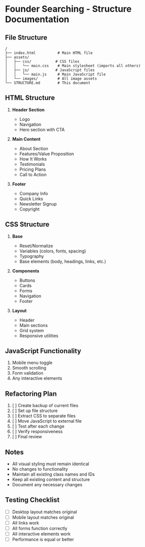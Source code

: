# Founder Searching - Structure Documentation

## File Structure
```
/
├── index.html          # Main HTML file
├── assets/
│   ├── css/           # CSS files
│   │   └── main.css    # Main stylesheet (imports all others)
│   ├── js/            # JavaScript files
│   │   └── main.js     # Main JavaScript file
│   └── images/         # All image assets
└── STRUCTURE.md        # This document
```

## HTML Structure
1. **Header Section**
   - Logo
   - Navigation
   - Hero section with CTA

2. **Main Content**
   - About Section
   - Features/Value Proposition
   - How It Works
   - Testimonials
   - Pricing Plans
   - Call to Action

3. **Footer**
   - Company Info
   - Quick Links
   - Newsletter Signup
   - Copyright

## CSS Structure
1. **Base**
   - Reset/Normalize
   - Variables (colors, fonts, spacing)
   - Typography
   - Base elements (body, headings, links, etc.)

2. **Components**
   - Buttons
   - Cards
   - Forms
   - Navigation
   - Footer

3. **Layout**
   - Header
   - Main sections
   - Grid system
   - Responsive utilities

## JavaScript Functionality
1. Mobile menu toggle
2. Smooth scrolling
3. Form validation
4. Any interactive elements

## Refactoring Plan
1. [ ] Create backup of current files
2. [ ] Set up file structure
3. [ ] Extract CSS to separate files
4. [ ] Move JavaScript to external file
5. [ ] Test after each change
6. [ ] Verify responsiveness
7. [ ] Final review

## Notes
- All visual styling must remain identical
- No changes to functionality
- Maintain all existing class names and IDs
- Keep all existing content and structure
- Document any necessary changes

## Testing Checklist
- [ ] Desktop layout matches original
- [ ] Mobile layout matches original
- [ ] All links work
- [ ] All forms function correctly
- [ ] All interactive elements work
- [ ] Performance is equal or better
